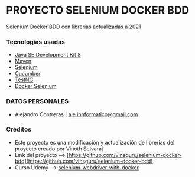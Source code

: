 # PROYECTO SELENIUM DOCKER BDD #

Selenium Docker BDD con librerías actualizadas a 2021

### Tecnologías usadas ###

* [Java SE Development Kit 8](https://www.oracle.com/cl/java/technologies/javase/javase-jdk8-downloads.html)
* [Maven](https://maven.apache.org/)
* [Selenium](https://www.selenium.dev/)
* [Cucumber](https://cucumber.io/)
* [TestNG](https://testng.org/doc/)
* [Docker Selenium](https://github.com/SeleniumHQ/docker-selenium)

### DATOS PERSONALES ###

* Alejandro Contreras | ale.innformatico@gmail.com

### Créditos ###

* Este proyecto es una modificación y actualización de librerías del proyecto creado por Vinoth Selvaraj
* Link del proyecto --> [https://github.com/vinsguru/selenium-docker-bdd](https://github.com/vinsguru/selenium-docker-bdd)
* Curso Udemy --> [selenium-webdriver-with-docker](https://www.udemy.com/course/selenium-webdriver-with-docker/)
